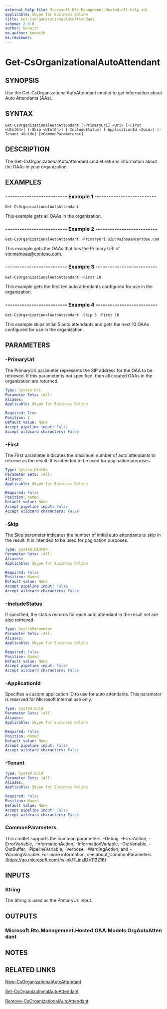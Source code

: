 ```yaml
---
external help file: Microsoft.Rtc.Management.Hosted.dll-help.xml
applicable: Skype for Business Online
title: Get-CsOrganizationalAutoAttendant
schema: 2.0.0
author: kenwith
ms.author: kenwith
ms.reviewer:
---
```


# Get-CsOrganizationalAutoAttendant

## SYNOPSIS
Use the Get-CsOrganizationalAutoAttendant cmdlet to get information about Auto Attendants (AAs). 

## SYNTAX

```
Get-CsOrganizationalAutoAttendant [-PrimaryUri] <Uri> [-First <UInt64>] [-Skip <UInt64>] [-IncludeStatus] [-ApplicationId <Guid>] [-Tenant <Guid>] [<CommonParameters>]
```

## DESCRIPTION
The Get-CsOrganizationalAutoAttendant cmdlet returns information about the OAAs in your organization.

## EXAMPLES

### -------------------------- Example 1 --------------------------
```
Get-CsOrganizationalAutoAttendant
```

This example gets all OAAs in the organization.

### -------------------------- Example 2 --------------------------
```
Get-CsOrganizationalAutoAttendant -PrimaryUri sip:mainoaa@contoso.com
```

This example gets the OAAs that has the Primary URI of sip:mainoaa@contoso.com.

### -------------------------- Example 3 --------------------------
```
Get-CsOrganizationalAutoAttendant -First 10
```

This example gets the first ten auto attendants configured for use in the organization.

### -------------------------- Example 4 --------------------------
```
Get-CsOrganizationalAutoAttendant -Skip 5 -First 10
```

This example skips initial 5 auto attendants and gets the next 10 OAAs configured for use in the organization.


## PARAMETERS

### -PrimaryUri
The PrimaryUri parameter represents the SIP address for the OAA to be retrieved. If this parameter is not specified, then all created OAAs in the organization are returned.

```yaml
Type: System.Uri
Parameter Sets: (All)
Aliases: 
Applicable: Skype for Business Online

Required: True
Position: 1
Default value: None
Accept pipeline input: False
Accept wildcard characters: False
```

### -First
The First parameter indicates the maximum number of auto attendants to retrieve as the result. It is intended to be used for pagination purposes.

```yaml
Type: System.UInt64
Parameter Sets: (All)
Aliases: 
Applicable: Skype for Business Online

Required: False
Position: Named
Default value: None
Accept pipeline input: False
Accept wildcard characters: False
```

### -Skip
The Skip parameter indicates the number of initial auto attendants to skip in the result. It is intended to be used for pagination purposes.

```yaml
Type: System.UInt64
Parameter Sets: (All)
Aliases: 
Applicable: Skype for Business Online

Required: False
Position: Named
Default value: None
Accept pipeline input: False
Accept wildcard characters: False
```

### -IncludeStatus
If specified, the status records for each auto attendant in the result set are also retrieved.

```yaml
Type: SwitchParameter
Parameter Sets: (All)
Aliases: 
Applicable: Skype for Business Online

Required: False
Position: Named
Default value: None
Accept pipeline input: False
Accept wildcard characters: False
```

### -ApplicationId
Specifies a custom application ID to use for auto attendants. This parameter is reserved for Microsoft internal use only.

```yaml
Type: System.Guid
Parameter Sets: (All)
Aliases: 
Applicable: Skype for Business Online

Required: False
Position: Named
Default value: None
Accept pipeline input: False
Accept wildcard characters: False
```

### -Tenant

```yaml
Type: System.Guid
Parameter Sets: (All)
Aliases: 
Applicable: Skype for Business Online

Required: False
Position: Named
Default value: None
Accept pipeline input: False
Accept wildcard characters: False
```

### CommonParameters
This cmdlet supports the common parameters: -Debug, -ErrorAction, -ErrorVariable, -InformationAction, -InformationVariable, -OutVariable, -OutBuffer, -PipelineVariable, -Verbose, -WarningAction, and -WarningVariable. For more information, see about_CommonParameters (https://go.microsoft.com/fwlink/?LinkID=113216).


## INPUTS

### String
The String is used as the PrimaryUri input.


## OUTPUTS

### Microsoft.Rtc.Management.Hosted.OAA.Models.OrgAutoAttendant 


## NOTES


## RELATED LINKS

[New-CsOrganizationalAutoAttendant](New-CsOrganizationalAutoAttendant.md)

[Set-CsOrganizationalAutoAttendant](Set-CsOrganizationalAutoAttendant.md)

[Remove-CsOrganizationalAutoAttendant](Remove-CsOrganizationalAutoAttendant.md)

